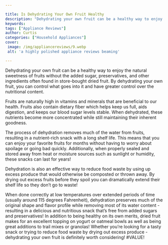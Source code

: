```yaml
---

title: Is Dehydrating Your Own Fruit Healthy
description: "Dehydrating your own fruit can be a healthy way to enjoy the natural sweetness of fruits without the added sugar, preservatives, a...keep reading to learn"
keywords: 
tags: ["Appliance Reviews"]
author: Curtis
categories: ["Household Appliances"]
cover: 
 image: /img/appliancereviews/9.webp
 alt: 'a highly polished appliance reviews beaming'

---
```


Dehydrating your own fruit can be a healthy way to enjoy the natural sweetness of fruits without the added sugar, preservatives, and other ingredients often found in store-bought dried fruit. By dehydrating your own fruit, you can control what goes into it and have greater control over the nutritional content. 

Fruits are naturally high in vitamins and minerals that are beneficial to our health. Fruits also contain dietary fiber which helps keep us full, aids digestion, and keeps our blood sugar levels stable. When dehydrated, these nutrients become more concentrated while still maintaining their inherent goodness. 

The process of dehydration removes much of the water from fruits, resulting in a nutrient-rich snack with a long shelf life. This means that you can enjoy your favorite fruits for months without having to worry about spoilage or going bad quickly. Additionally, when properly sealed and stored away from heat or moisture sources such as sunlight or humidity, these snacks can last for years! 

Dehydration is also an effective way to reduce food waste by using up excess produce that would otherwise be composted or thrown away. By drying out excess fruits before they spoil you can dramatically extend their shelf life so they don’t go to waste! 

When done correctly at low temperatures over extended periods of time (usually around 115 degrees Fahrenheit), dehydration preserves much of the original shape and flavor profile while removing most of its water content - resulting in a delicious and nutritious snack that’s free from added sugars and preservatives! In addition to being healthy on its own merits, dried fruit makes for an excellent topping on yogurt or oatmeal bowls as well as being great additions to trail mixes or granolas! Whether you’re looking for a tasty snack or trying to reduce food waste by drying out excess produce - dehydrating your own fruit is definitely worth considering!
#VALUE!
